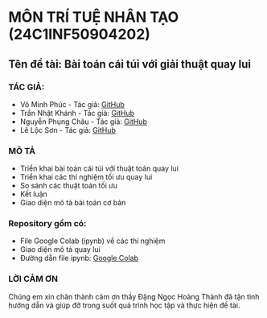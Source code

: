 # MÔN TRÍ TUỆ NHÂN TẠO (24C1INF50904202)

## Tên đề tài: Bài toán cái túi với giải thuật quay lui

### TÁC GIẢ:

- Võ Minh Phúc - Tác giả: [GitHub](https://github.com/phuclemon)
- Trần Nhật Khánh - Tác giả: [GitHub](https://github.com/tnKiness)
- Nguyễn Phụng Châu - Tác giả: [GitHub](https://github.com/j1mmyhvstle)
- Lê Lộc Sơn - Tác giả: [GitHub](https://github.com/SonLocLe)


### MÔ TẢ
- Triển khai bài toán cái túi với thuật toán quay lui
- Triển khai các thí nghiệm tối ưu quay lui
- So sánh các thuật toán tối ưu
- Kết luận
- Giao diện mô tả bài toán cơ bản

### Repository gồm có:
- File Google Colab (ipynb) về các thí nghiệm
- Giao diện mô tả quay lui
- Đường dẫn file ipynb: [Google Colab](https://colab.research.google.com/drive/1_BXvGx6Y-_G2FXaBFRk2n3vfRGJMM-No?usp=sharing)
### LỜI CẢM ƠN
Chúng em xin chân thành cảm ơn thầy Đặng Ngọc Hoàng Thành đã tận tình hướng dẫn và giúp đỡ trong suốt quá trình học tập và thực hiện đề tài.


  



